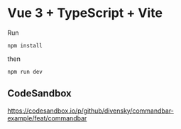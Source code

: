 # Vue 3 + TypeScript + Vite

Run

```
npm install
```

then

```
npm run dev
```

## CodeSandbox

https://codesandbox.io/p/github/divensky/commandbar-example/feat/commandbar
